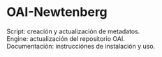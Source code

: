 # OAI-Newtenberg

Script: creación y actualización de metadatos. <br />
Engine: actualización del repositorio OAI.  <br />
Documentación: instrucciónes de instalación y uso.
